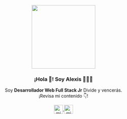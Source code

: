 <p align="center" width="300">
   <img align="center" width="200" src="https://firebasestorage.googleapis.com/v0/b/axiostestap.appspot.com/o/img%2Fabout-1?alt=media&token=2c4d72d6-5caa-451e-92a0-ba20b509b5d9" />
   <h3 align="center">¡Hola 👋! Soy Alexis 👨🏻‍💻</h3>
</p>

<p align="center">Soy <strong>Desarrollador Web Full Stack Jr</strong> Divide y vencerás.<br />¡Revisa mi contenido 👇!</p>
<p align="center">
  <a href="https://instagram.com/alekiroboto" target="blank">
    <img align="center" src="https://cdn.jsdelivr.net/npm/simple-icons@3.0.1/icons/instagram.svg" alt="midu.dev" height="28px" width="28px" />
  </a>
  <a href="https://twitter.com/alex9309" target="blank">
    <img align="center" src="https://cdn.jsdelivr.net/npm/simple-icons@3.0.1/icons/twitter.svg" alt="midudev" height="28px" width="28px" />
  </a>
</p>
